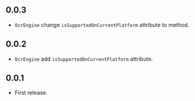## 0.0.3

* `OcrEngine` change `isSupportedOnCurrentPlatform` attribute to method.

## 0.0.2

* `OcrEngine` add `isSupportedOnCurrentPlatform` attribute.

## 0.0.1

* First release.
